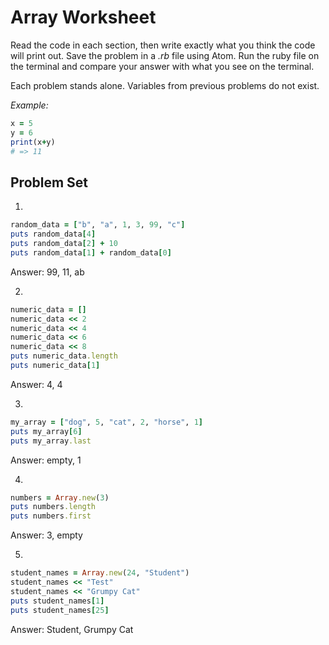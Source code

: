 # Array Worksheet

Read the code in each section, then write exactly what you think the code will print out. Save the problem in a _.rb_ file using Atom. Run the ruby file on the terminal and compare your answer with what you see on the terminal.

Each problem stands alone. Variables from previous problems do not exist.

*Example:*
```ruby
x = 5
y = 6
print(x+y)
# => 11
```

## Problem Set

1.
```ruby
random_data = ["b", "a", 1, 3, 99, "c"]
puts random_data[4]
puts random_data[2] + 10
puts random_data[1] + random_data[0]
```
Answer: 
99,
11,
ab


2.
```ruby
numeric_data = []
numeric_data << 2
numeric_data << 4
numeric_data << 6
numeric_data << 8
puts numeric_data.length
puts numeric_data[1]
```
Answer: 
4,
4

3.
```ruby
my_array = ["dog", 5, "cat", 2, "horse", 1]
puts my_array[6]
puts my_array.last
```
Answer: 
empty,
1

4.
```ruby
numbers = Array.new(3)
puts numbers.length
puts numbers.first
```
Answer:
3,
empty


5.
```ruby
student_names = Array.new(24, "Student")
student_names << "Test"
student_names << "Grumpy Cat"
puts student_names[1]
puts student_names[25]
```
Answer:
Student,
Grumpy Cat